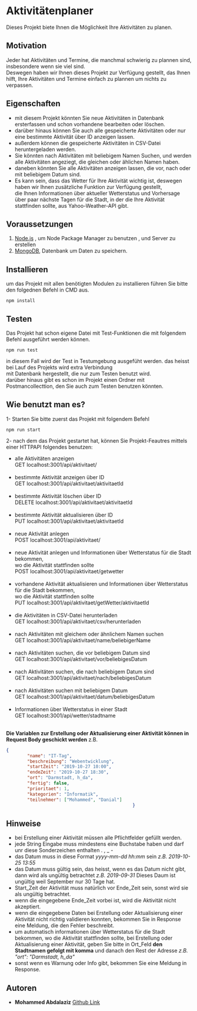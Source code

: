 # Aktivitätenplaner

Dieses Projekt biete Ihnen die Möglichkeit Ihre Aktivitäten zu planen.

## Motivation

Jeder hat Aktivitäten und Termine, die manchmal schwierig zu plannen sind, insbesondere wenn sie viel sind.<br>
Deswegen haben wir Ihnen dieses Projekt zur Verfügung gestellt, das Ihnen hilft, Ihre Aktivitäten und Termine einfach zu plannen um nichts zu verpassen.
 
## Eigenschaften 

* mit diesem Projekt könnten Sie neue Aktivitäten in Datenbank ersterfassen und schon vorhandene bearbeiten oder löschen.
* darüber hinaus können Sie auch alle gespeicherte Aktivitäten oder nur eine bestimmte Aktivität über ID anzeigen lassen.
* außerdem können die gespeicherte Aktivitäten in CSV-Datei heruntergeladen werden.
* Sie könnten nach Aktivitäten mit beliebigem Namen Suchen, und werden alle Aktivitäten angeziegt, die gleichen oder ählichen Namen haben.
* daneben könnten Sie alle Aktivitäten anzeigen lassen, die vor, nach oder mit beliebigem Datum sind.
* Es kann sein, dass das Wetter für Ihre Aktivität wichtig ist, deswegen haben wir Ihnen zusätzliche Funktion zur Verfügung gestellt,<br>die Ihnen Informationen über aktueller Wetterstatus und Vorhersage über paar nächste Tagen für die Stadt, in der die Ihre Aktivität stattfinden sollte, aus Yahoo-Weather-API gibt.

## Voraussetzungen
1. [Node.js](https://nodejs.org) , um Node Package Manager zu benutzen , und Server zu erstellen 
2. [MongoDB](https://www.mongodb.com/download-center/community), Datenbank um Daten zu speichern.
  
## Installieren
um das Projekt mit allen benötigten Modulen zu installieren führen Sie bitte<br>
den folgednen Befehl in CMD aus. 
```
npm install
```

## Testen

Das Projekt hat schon eigene Datei mit Test-Funktionen die mit folgendem Befehl ausgeführt werden können.

```
npm run test
```
in diesem Fall wird der Test in Testumgebung ausgefüht werden. das heisst bei Lauf des Projekts wird extra Verbindung<br>
mit Datenbank hergestellt, die nur zum Testen benutzt wird.<br>
darüber hinaus gibt es schon im Projekt einen Ordner mit Postmancollecttion, den Sie auch zum Testen benutzen könnten.

## Wie benutzt man es?
1- Starten Sie bitte zuerst das Projekt mit folgendem Befehl
```
npm run start
```
2- nach dem das Projekt gestartet hat, können Sie Projekt-Feautres
mittels einer HTTPAPI folgendes benutzen:

<ul>
<li>alle Aktivitäten anzeigen <br></li>
GET localhost:3001/api/aktivitaet/<br><br>

<li>bestimmte Aktivität anzeigen über ID <br></li>
GET localhost:3001/api/aktivitaet/aktivitaetId<br><br>

<li>bestimmte Aktivität löschen  über ID<br></li>
DELETE localhost:3001/api/aktivitaet/aktivitaetId<br><br>

<li>bestimmte Aktivität aktualisieren  über ID<br></li>
PUT localhost:3001/api/aktivitaet/aktivitaetId<br><br>

<li>neue Aktivität anlegen<br></li>
POST localhost:3001/api/aktivitaet/<br><br>

<li>neue Aktivität anlegen und Informationen über Wetterstatus
für die Stadt bekommen, <br>wo die Aktivität stattfinden sollte<br></li>
POST localhost:3001/api/aktivitaet/getwetter<br><br>

<li>vorhandene Aktivität aktualisieren und Informationen über Wetterstatus für die Stadt bekommen, <br>wo die Aktivität stattfinden sollte<br></li>
PUT localhost:3001/api/aktivitaet/getWetter/aktivitaetId<br><br>

<li>die Aktivitäten in CSV-Datei herunterladen<br></li>
GET localhost:3001/api/aktivitaet/csv/herunterladen<br><br>

<li>nach Aktivitäten mit gleichem oder ähnlichem Namen suchen<br></li>
GET localhost:3001/api/aktivitaet/name/beliebigerName <br><br>

<li>nach Aktivitäten suchen, die vor beliebigem Datum sind<br></li>
GET localhost:3001/api/aktivitaet/vor/beliebigesDatum <br><br>

<li>nach Aktivitäten suchen, die nach beliebigem Datum sind<br></li>
GET localhost:3001/api/aktivitaet/nach/beliebigesDatum <br><br>

<li>nach Aktivitäten suchen mit beliebigem Datum<br></li>
GET localhost:3001/api/aktivitaet/datum/beliebigesDatum <br><br>

<li>Informationen über Wetterstatus in einer Stadt<br></li>
GET localhost:3001/api/wetter/stadtname<br><br>
</ul>

**Die Variablen zur Erstellung oder Aktualisierung einer Aktivität können in Request Body geschickt werden**
z.B.
```json
{
        "name": "IT-Tag",
        "beschreibung": "Webentwicklung",
        "startZeit": "2019-10-27 10:00",
        "endeZeit": "2019-10-27 18:30",
        "ort": "Darmstadt, h_da",
        "fertig": false,
        "prioritaet": 1,
        "kategorien": "Informatik",
        "teilnehmer": ["Mohammed", "Danial"]
                                                }
```

## Hinweise
* bei Erstellung einer Aktivität müssen alle Pflichtfelder gefüllt werden.
* jede String Eingabe muss mindestens eine Buchstabe haben und
darf unr diese Sonderzeichen enthalten . , _ -
* das Datum muss in diese Format *yyyy-mm-dd hh:mm* sein *z.B. 2019-10-25 13:55*
* das Datum muss gültig sein, das heisst, wenn es das Datum nicht  gibt, dann wird als ungültig betrachtet
*z.B. 2019-09-31* Dieses Daum ist ungültig weil September nur 30 Tage hat.
* Start_Zeit der Aktivität muss natürlich vor Ende_Zeit sein, sonst wird sie als ungültig betrachtet.
* wenn die eingegebene Ende_Zeit vorbei ist, wird die Aktivität nicht akzeptiert.
* wenn die eingegebene Daten bei Erstellung oder Aktualisierung einer Aktivität nicht richtig validieren konnten,
bekommen Sie in Response eine Meldung, die den Fehler beschreibt.
* um automatisch informationen über Wetterstatus für die Stadt bekommen,
wo die Aktivität stattfinden sollte, bei Erstellung oder Aktualisierung einer Aktivität,
geben Sie bitte in Ort_Feld **den Stadtnamen gefolgt mit komma** und danach den Rest der Adresse 
*z.B. "ort": "Darmstadt, h_da"*
* sonst wenn es Warnung oder Info gibt, bekommen Sie eine Meldung in Response.

## Autoren

* **Mohammed Abdalaziz**  [Github Link](https://github.com/MAbdalaziz/)

